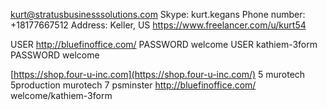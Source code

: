 [kurt@stratusbusinesssolutions.com](mailto:kurt@stratusbusinesssolutions.com)
Skype: kurt.kegans
Phone number: +18177667512
Address: Keller, US
https://www.freelancer.com/u/kurt54

USER http://bluefinoffice.com/
PASSWORD welcome
USER kathiem-3form
PASSWORD welcome

[https://shop.four-u-inc.com](https://shop.four-u-inc.com/)
5 murotech
5production murotech
7 psminster
http://bluefinoffice.com/
welcome/kathiem-3form
